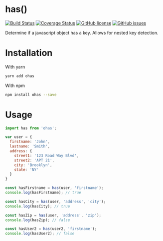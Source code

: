 # has()

[![Build Status](https://travis-ci.org/luisfcolon/has.svg?branch=master)](https://travis-ci.org/luisfcolon/has)
[![Coverage Status](https://coveralls.io/repos/github/luisfcolon/has/badge.svg?branch=master)](https://coveralls.io/github/luisfcolon/has?branch=master)
[![GitHub license](https://img.shields.io/badge/license-MIT-blue.svg)](https://raw.githubusercontent.com/luisfcolon/has/master/LICENSE)
[![GitHub issues](https://img.shields.io/github/issues/luisfcolon/has.svg)](https://github.com/luisfcolon/has/issues)

Determine if a javascript object has a key.
Allows for nested key detection.

# Installation

With yarn

```bash
yarn add ohas
```

With npm

```bash
npm install ohas --save
```

# Usage

```js
import has from 'ohas';

var user = {
  firstname: 'John',
  lastname: 'Smith',
  address: {
    street1: '123 Road Way Blvd',
    street2: 'APT 21',
    city: 'Brooklyn',
    state: 'NY'
  }
}

const hasFirstname = has(user, 'firstname');
console.log(hasFirstname); // true

const hasCity = has(user, 'address', 'city');
console.log(hasCity); // true

const hasZip = has(user, 'address', 'zip');
console.log(hasZip); // false

const hasUser2 = has(user2, 'firstname');
console.log(hasUser2); // false
```
